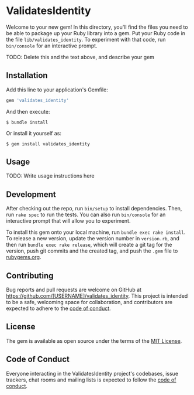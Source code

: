 # ValidatesIdentity

Welcome to your new gem! In this directory, you'll find the files you need to be able to package up your Ruby library into a gem. Put your Ruby code in the file `lib/validates_identity`. To experiment with that code, run `bin/console` for an interactive prompt.

TODO: Delete this and the text above, and describe your gem

## Installation

Add this line to your application's Gemfile:

```ruby
gem 'validates_identity'
```

And then execute:

    $ bundle install

Or install it yourself as:

    $ gem install validates_identity

## Usage

TODO: Write usage instructions here

## Development

After checking out the repo, run `bin/setup` to install dependencies. Then, run `rake spec` to run the tests. You can also run `bin/console` for an interactive prompt that will allow you to experiment.

To install this gem onto your local machine, run `bundle exec rake install`. To release a new version, update the version number in `version.rb`, and then run `bundle exec rake release`, which will create a git tag for the version, push git commits and the created tag, and push the `.gem` file to [rubygems.org](https://rubygems.org).

## Contributing

Bug reports and pull requests are welcome on GitHub at https://github.com/[USERNAME]/validates_identity. This project is intended to be a safe, welcoming space for collaboration, and contributors are expected to adhere to the [code of conduct](https://github.com/[USERNAME]/validates_identity/blob/master/CODE_OF_CONDUCT.md).

## License

The gem is available as open source under the terms of the [MIT License](https://opensource.org/licenses/MIT).

## Code of Conduct

Everyone interacting in the ValidatesIdentity project's codebases, issue trackers, chat rooms and mailing lists is expected to follow the [code of conduct](https://github.com/[USERNAME]/validates_identity/blob/master/CODE_OF_CONDUCT.md).
